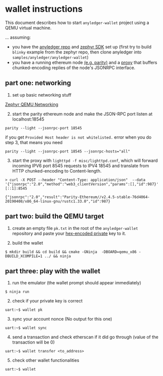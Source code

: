 # wallet instructions

This document describes how to start `anyledger-wallet` project using a QEMU virtual machine.

... assuming:
- you have the [anyledger repo](https://github.com/AnyLedger/anyledger-wallet) and [zephyr SDK](https://docs.zephyrproject.org/latest/getting_started/getting_started.html#set-up-a-development-system) set up (first try to build `blinky` example from the zephyr repo, then clone anyledger into `samples/anyledger/anyledger-wallet`)
- you have a running ethereum node [(e.g. parity)](https://github.com/paritytech/parity-ethereum/releases) and a [proxy](https://github.com/AnyLedger/anyledger-wallet/blob/master/misc/lighttpd.conf) that buffers chunked-encoding replies of the node's JSONRPC interface.


## part one: networking
1) set up basic networking stuff

[Zephyr QEMU Networking](https://docs.zephyrproject.org/1.13.0/subsystems/networking/qemu_setup.html)

2) start the parity ethereum node and make the JSON-RPC port listen at localhost:18545
```
parity --light --jsonrpc-port 18545
```

if you get `Provided Host header is not whitelisted.` error when you do step 3, that means you need
```
parity --light --jsonrpc-port 18545 --jsonrpc-hosts="all"
```

3) start the proxy with `lighttpd -f misc/lighttpd.conf`, which will forward incoming IPV6 port 8545 requests to IPV4 18545 and translate from HTTP chunked-encoding to Content-length.

```
> curl -X POST --header "Content-Type: application/json"  --data '{"jsonrpc":"2.0","method":"web3_clientVersion","params":[],"id":987}' [::1]:8545
 
{"jsonrpc":"2.0","result":"Parity-Ethereum//v2.4.5-stable-76d4064-20190408/x86_64-linux-gnu/rustc1.33.0","id":987}
```


## part two: build the QEMU target
1) create an empty file `pk.txt` in the root of the `anyledger-wallet` repository and paste your [hex-encoded private](https://theethereum.wiki/w/index.php/Accounts,_Addresses,_Public_And_Private_Keys,_And_Tokens#Private_Key) key to it.

2) build the wallet

`$ mkdir build && cd build && cmake -GNinja  -DBOARD=qemu_x86 -DBUILD_XCOMPILE=1 ../ && ninja`

## part three: play with the wallet
1) run the emulator (the wallet prompt should appear immediately)

`$ ninja run`


2) check if your private key is correct

`uart:~$ wallet pk`


3) sync your account nonce (No output for this one)

`uart:~$ wallet sync`

4) send a transaction and check etherscan if it did go through (value of the transaction will be 0)

`uart:~$ wallet transfer <to_address>`

5) check other wallet functionalities

`uart:~$ wallet`
